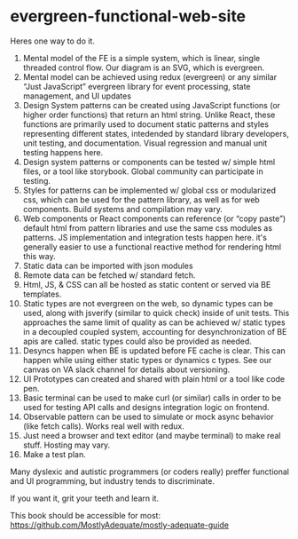 # evergreen-functional-web-site

Heres one way to do it.

1. Mental model of the FE is a simple system, which is linear, single threaded control flow.  Our diagram is an SVG, which is evergreen.
2. Mental model can be achieved using redux (evergreen) or any similar “Just JavaScript” evergreen library for event processing, state management, and UI updates 
3. Design System patterns can be created using JavaScript functions (or higher order functions) that return an html string.  Unlike React, these functions are primarily used to document static patterns and styles representing different states, intedended by standard library developers, unit testing, and documentation.  Visual regression and manual unit testing happens here.
4. Design system patterns or components can be tested w/ simple html files, or a tool like storybook. Global community can participate in testing.
5. Styles for patterns can be implemented w/ global css or modularized css, which can be used for the pattern library, as well as for web components.  Build systems and compilation may vary.
6. Web components or React components can reference (or “copy paste”) default html from pattern libraries and use the same css modules as patterns.  JS implementation and integration tests happen here. it's generally easier to use a functional reactive method for rendering html this way.
7. Static data can be imported with json modules 
8. Remote data can be fetched w/ standard fetch.
9. Html, JS, & CSS can all be hosted as static content or served via BE templates.
10. Static types are not evergreen on the web, so dynamic types can be used, along with jsverify (similar to quick check) inside of unit tests.  This approaches the same limit of quality as can be achieved w/ static types in a decoupled coupled system, accounting for desynchronization of BE apis are called. static types could also be provided as needed.
11. Desyncs happen when BE is updated before FE cache is clear.  This can happen while using either static types or dynamics c types.  See our canvas on VA slack channel for details about versioning.
12. UI Prototypes can created and shared with plain html or a tool like code pen.
13. Basic terminal can be used to make curl (or similar) calls in order to be used for testing API calls and designs integration logic on frontend.
14. Observable pattern can be used to simulate or mock async behavior (like fetch calls). Works real well with redux.
15. Just need a browser and text editor (and maybe terminal) to make real stuff.  Hosting may vary.
16. Make a test plan.

Many dyslexic and autistic programmers (or coders really) preffer functional and UI programming, but industry tends to discriminate.

If you want it, grit your teeth and learn it.

This book should be accessible for most: https://github.com/MostlyAdequate/mostly-adequate-guide
